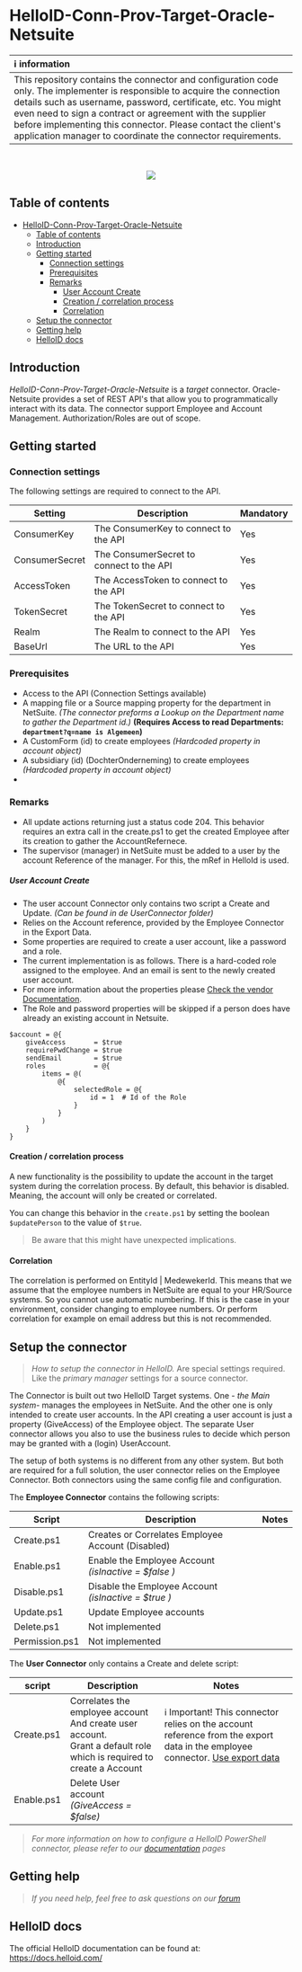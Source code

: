 
# HelloID-Conn-Prov-Target-Oracle-Netsuite



| :information_source: information                                                                                             |
| :------------------------------------------------------------------------------------------------------------------------------------------------------------------------------------------------------------------------------------------------------------------------------------------------------------------------------------------------------------------------------------- |
| This repository contains the connector and configuration code only. The implementer is responsible to acquire the connection details such as username, password, certificate, etc. You might even need to sign a contract or agreement with the supplier before implementing this connector. Please contact the client's application manager to coordinate the connector requirements. |
<br />
<p align="center">
  <img src="https://www.tools4ever.nl/connector-logos/oraclenetsuite-logo.png">
</p> 

## Table of contents

- [HelloID-Conn-Prov-Target-Oracle-Netsuite](#helloid-conn-prov-target-oracle-netsuite)
  - [Table of contents](#table-of-contents)
  - [Introduction](#introduction)
  - [Getting started](#getting-started)
    - [Connection settings](#connection-settings)
    - [Prerequisites](#prerequisites)
    - [Remarks](#remarks)
        - [User Account Create](#user-account-create)
      - [Creation / correlation process](#creation--correlation-process)
      - [Correlation](#correlation)
  - [Setup the connector](#setup-the-connector)
  - [Getting help](#getting-help)
  - [HelloID docs](#helloid-docs)

## Introduction

_HelloID-Conn-Prov-Target-Oracle-Netsuite_ is a _target_ connector. Oracle-Netsuite provides a set of REST API's that allow you to programmatically interact with its data. The connector support Employee and Account Management. Authorization/Roles are out of scope.

## Getting started


### Connection settings

The following settings are required to connect to the API.

| Setting        | Description                              | Mandatory |
| -------------- | ---------------------------------------- | --------- |
| ConsumerKey    | The ConsumerKey to connect to the API    | Yes       |
| ConsumerSecret | The ConsumerSecret to connect to the API | Yes       |
| AccessToken    | The AccessToken to connect to the API    | Yes       |
| TokenSecret    | The TokenSecret to connect to the API    | Yes       |
| Realm          | The Realm to connect to the API          | Yes       |
| BaseUrl        | The URL to the API                       | Yes       |

### Prerequisites
 - Access to the API (Connection Settings available)
 - A mapping file or a Source mapping property for the department in NetSuite. *(The connector preforms a Lookup on the Department name to gather the Department id.)*  **(Requires Access to read Departments: ```department?q=name is Algemeen```)**
 - A CustomForm (id) to create employees *(Hardcoded property in account object)*
 - A subsidiary (id) (DochterOnderneming) to create employees *(Hardcoded property in account object)*
 -



### Remarks
- All update actions returning just a status code 204. This behavior requires an extra call in the create.ps1 to get the created Employee after its creation to gather the AccountRefernece.
- The supervisor (manager) in NetSuite must be added to a user by the account Reference of the manager. For this, the mRef in HelloId is used.

##### User Account Create
- The user account Connector only contains two script a Create and Update. *(Can be found in de UserConnector folder)*
- Relies on the Account reference, provided by the Employee Connector in the Export Data.
- Some properties are required to create a user account, like a password and a role.
- The current implementation is as follows. There is a hard-coded role assigned to the employee. And an email is sent to the newly created user account.
- For more information about the properties please [Check the vendor Documentation](https://system.netsuite.com/help/helpcenter/en_US/APIs/REST_API_Browser/record/v1/2022.1/index.html#/definitions/employee).
- The Role and password properties will be skipped if a person does have already an existing account in Netsuite.

```powerhell
$account = @{
    giveAccess       = $true
    requirePwdChange = $true
    sendEmail        = $true
    roles            = @{
        items = @(
            @{
                selectedRole = @{
                    id = 1  # Id of the Role
                }
            }
        )
    }
}
```

#### Creation / correlation process

A new functionality is the possibility to update the account in the target system during the correlation process. By default, this behavior is disabled. Meaning, the account will only be created or correlated.

You can change this behavior in the `create.ps1` by setting the boolean `$updatePerson` to the value of `$true`.

> Be aware that this might have unexpected implications.

#### Correlation
The correlation is performed on EntityId | MedewekerId. This means that we assume that the employee numbers in NetSuite are equal to your HR/Source systems. So you cannot use automatic numbering. If this is the case in your environment, consider changing to employee numbers. Or perform correlation for example on email address but this is not recommended.

## Setup the connector

> _How to setup the connector in HelloID._ Are special settings required. Like the _primary manager_ settings for a source connector.

The Connector is built out two HelloID Target systems. One *- the Main system-* manages the employees in NetSuite. And the other one is only intended to create user accounts. In the API creating a user account is just a property (GiveAccess) of the Employee object. The separate User connector allows you also to use the business rules to decide which person may be granted with a (login) UserAccount.

The setup of both systems is no different from any other system. But both are required for a full solution, the user connector relies on the Employee Connector. Both connectors using the same config file and configuration.

The **Employee Connector** contains the following scripts:

| Script         | Description                                          | Notes |
| -------------- | ---------------------------------------------------- | ----- |
| Create.ps1     | Creates or Correlates Employee Account (Disabled)    |       |
| Enable.ps1     | Enable the Employee Account *(isInactive = $false )* |       |
| Disable.ps1    | Disable the Employee Account *(isInactive = $true )* |       |
| Update.ps1     | Update Employee accounts                             |       |
| Delete.ps1     | Not implemented                                      |       |
| Permission.ps1 | Not implemented                                      |       |


The **User Connector** only contains a Create and delete script:

| script     | Description                                             | Notes |
| ---------- | ------------------------------------------------------- | ----- |
| Create.ps1 | Correlates the employee account And create user account. <br> Grant a default role which is required to create a Account | :information_source: Important! This connector relies on the account reference from the export data in the employee connector. [Use export data](https://docs.helloid.com/hc/en-us/articles/360014079919#2.2)    |
| Enable.ps1 | Delete User account *(GiveAccess = $false)*              |       |


> _For more information on how to configure a HelloID PowerShell connector, please refer to our [documentation](https://docs.helloid.com/hc/en-us/articles/360012558020-Configure-a-custom-PowerShell-target-system) pages_



## Getting help

> _If you need help, feel free to ask questions on our [forum](https://forum.helloid.com)_

## HelloID docs

The official HelloID documentation can be found at: https://docs.helloid.com/
